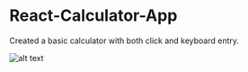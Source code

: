 # React-Calculator-App
Created a basic calculator with both click and keyboard entry. 

![alt text](file:///Users/helenyu/Desktop/Screen%20Shot%202019-01-03%20at%2012.21.28%20PM.png)

